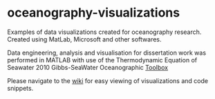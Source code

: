 # oceanography-visualizations
Examples of data visualizations created for oceanography research. Created using MatLab, Microsoft and other softwares.

Data engineering, analysis and visualisation for dissertation work was performed in MATLAB with use of the Thermodynamic Equation of Seawater 2010 Gibbs-SeaWater Oceanographic [Toolbox](http://www.teos-10.org/software.htm) 

Please navigate to the [wiki](https://github.com/evb123/oceanography-visualizations/wiki) for easy viewing of visualizations and code snippets.
